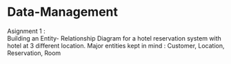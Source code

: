 # Data-Management

Asignment 1 : <br/>
Building an Entity- Relationship Diagram for a hotel reservation system with hotel at 3 different location. Major entities kept in mind : Customer, Location, Reservation, Room
